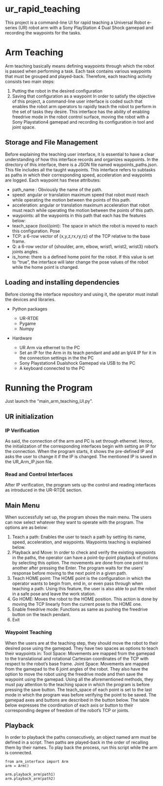 # ur_rapid_teaching
This project is a command-line UI for rapid teaching a Universal Robot e-series (UR) robot arm with a Sony PlayStation 4 Dual Shock gamepad and recording the waypoints for the tasks.

# Arm Teaching
Arm teaching basically means defining waypoints through which the robot is passed when performing a task. Each task contains various waypoints that must be grouped and played-back. Therefore, each teaching activity consists two main steps:
1. Putting the robot in the desired configuration
2. Saving that configuration as a waypoint
In order to satisfy the objective of this project, a command-line user interface is coded such that enables the robot arm operators to rapidly teach the robot to perform in the set of tasks they desire. This interface has the ability of enabling freedrive mode in the robot control surface, moving the robot with a Sony Playstation4 gamepad and recording its configuration in tool and joint space.

## Storage and File Management
Before explaining the teaching user interface, it is essential to have a clear understanding of how this interface records and organizes waypoints. In the directory of this interface, there is a JSON file named waypoints_paths.json. This file includes all the taught waypoints. This interface refers to subtasks as paths in which their corresponding speed, acceleration and waypoints are logged. Each waypoint has these attributes:
* path_name : Obviously the name of the path.
* speed: angular or translation maximum speed that robot must reach while operating the motion between the points of this path.
* acceleration: angular or translation maximum acceleration that robot must reach while operating the motion between the points of this path.
* waypoints: all the waypoints in this path that each has the features below:
* teach_space (tool/joint): The space in which the robot is moved to reach this configuration.
Pose
* TCP: a 6-row vector of {x,y,z,rx,ry,rz} of the TCP relative to the base frame.
* Q: a 6-row vector of {shoulder, arm, elbow, wrist1, wrist2, wrist3} robot’s joints angles.
* is_home: there is a defined home point for the robot. If this value is set to “true”, the interface will later change the pose values of the robot while the home point is changed.

## Loading and installing dependencies
Before cloning the interface repository and using it, the operator must install the devices and libraries.
  * Python packages
    - UR-RTDE
    - Pygame
    - Numpy
     
   * Hardware
     - UR Arm via ethernet to the PC
     - Set an IP for the Arm in its teach pendant and add an IpV4 IP for it in the connection settings in the the PC
     - Sony Playstation4 Dualshock Gamepad via USB to the PC
     - A keyboard connected to the PC

# Running the Program
Just launch the "main_arm_teaching_UI.py".

## UR initialization
### IP Verification
As said, the connection of the arm and PC is set through ethernet. Hence, the initialization of the corresponding interfaces begin with setting an IP for the connection. When the program starts, it shows the pre-defined IP and asks the user to change it if the IP is changed. The mentioned IP is saved in the  UR_Arm_IP.json file.

### Read and Control Interfaces
After IP verification, the program sets up the control and reading interfaces as introduced in the UR-RTDE section.

## Main Menu
When successfully set up, the program shows the main menu. The users can now select whatever they want to operate with the program. The options are as below:
1. Teach a path: Enables the user to teach a path by setting its name, speed, acceleration, and waypoints. Waypoints teaching is explained below.
2. Playback and Move: In order to check and verify the existing waypoints in the paths, the operator can have a point-by-point playback of motions by selecting this option. The movements are done from one point to another after pressing the Enter. The program waits for the users’ response before moving to the next point in a given path.
3. Teach HOME point: The HOME point is the configuration in which the operator wants to begin from, end in, or even pass through when teaching a path. Using this feature, the user is also able to put the robot in a safe pose and leave the work station.
4. Go HOME: Moves the robot to the HOME position. This action is done by moving the TCP linearly from the current pose to the HOME one.
5. Enable freedrive mode: Functions as same as pushing the freedrive button on the teach pendant.
6. Exit

### Waypoint Teaching
When the users are at the teaching step, they should move the robot to their desired pose using the gamepad. They have two spaces as options to teach their waypoints in:
Tool Space: Movements are mapped from the gamepad to the translational and rotational Cartesian coordinates of the TCP with respect to the robot’s base frame.
Joint Space: Movements are mapped from the gamepad to the 6 joint angles of the robot.
They also have the option to move the robot using the freedrive mode and then save the waypoint using the gamepad. Using all the aforementioned methods, they must pay attention to the teaching space in which the program is before pressing the save button. The teach_space of each point is set to the last mode in which the program was before verifying the point to be saved. The gamepad axes and buttons are described in the button below. The table below expresses the coordination of each axis or button to their corresponding degree of freedom of the robot’s TCP or joints.



## Playback
In order to playback the paths consecutively, an object named arm must be defined in a script. Then paths are played-back in the order of recalling them by their names. To play back the process, run this script while the arm is connected.

```
from arm_interface import Arm
arm = Arm()

arm.playback_arm(path1)
arm.playback_arm(path2)
```
